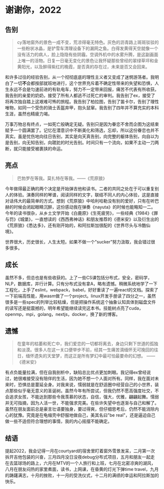 
# 谢谢你，2022

## 告别

> cy落地窗外的景色一成不变，荒凉得毫无特色。灰色的沥青路上斑斑驳驳的一些粉状冰晶，是铲雪车清理设备下的漏网之鱼。白得发黄得天空就像一个没有活力的病人，脸上隐隐有些阴霾。空调外机中的水雾升腾，是这副画面上唯一的活物。日复一日毫无变化的景色让我怀疑那些曾经的翠绿草坪和金黄阳光，以及醉得紫红的晚霞，是否真的存在过，未来是否又会回来。

和许多过往的经验告别，从一个彻彻底底的理性主义者又变成了迷惘游荡者。我明白了一切**不**会都按部就班地进行，这个世界充斥着不确定性带来的失望和恐惧，人生永远不会是匀速前进的有轨电车，努力不一定带来回报，痛苦不代表有所收获。我告别的亲爱的奶奶，接受了所有人都逃不过死亡的审判。我告别了ex，接受了将再次独自踏上这艰难可怖的旅程。我告别了柏拉图，告别了笛卡尔，告别了理性唯物，如同一个受伤的骑士丢盔弃甲，抱头鼠窜。我告别了四年并不算充实的本科生涯，虽然也精疲力竭。

万事万物总有终点，一如死亡般确定无疑。告别只是因为眷恋不舍而企图为这结束赋予一个圆满罢了。记忆在潜意识中不断美化和筛选，忘却，所以这份眷恋也并不真实。虽是忧伤地向往日告别，其实是向天真告别，向完整的躯体告别，向自以为是告别，向无知告别，向蹉跎的时光告别。时间只有一个流向，如果不主动一刀两断，就只能接受被裹挟的命运。


## 亮点

> 巴勃罗在等我。莫扎特在等我。——《荒原狼》

今年做得最正确的两个决定是开始弹吉他和读书。二者的共同之处在于可以重复别人的体验。演奏同样的琴谱，阅读同样的文字，联结不同人的内心体验，这是直接对话伟大的最简单的方式。想到《荒原狼》中哈利哈勒没有别的爱好，只有在听巴赫的时候会闭起眼睛沉醉，这份感动我在弹奏《nayuta》的时候也能略知一二。今年的读书很杂，从乡土文学开始《白鹿原》《生死疲劳》，一些经典《1984》《罪与罚》《城堡》，一直想读的《西西弗神话》和朋友推荐的《德米安》以及衍生出的《荒原狼》《悉达多》，还有刚开始的，和阿拉斯加很配的《世界尽头与冷酷仙境》。

世界很大，历史很长，人生太短。如果不做一个"sucker"努力汲取，我会错过很多很多。

## 成长
虽然不多，但总也是有些收获的。上了一些CS课包括分布式，安全，密码学，NLP，数据库，并行计算。只有分布式没有拿A，略有遗憾。稍微系统地学了一下工程化，上手了eslint，webpack，babel，好好重读了一遍react的文档。探索了一下前端高性能，用wasm做了一个project。linux开发手册读了四分之一，虽然很多是一些spec的列举比较枯燥，但是把操作系统这个抽象认知具体到磁盘文件的读写还是挺震撼的，明年希望能继续读完这本书。技能树点亮了cuda，openmp，mpi，golang，nextjs，docker，换了新的博客。

## 遗憾

>在童年的枯萎和死亡中，我们爱恋的一切都将离去，身边只剩下世道的孤独和淡漠。很多人在这一关口便举步不前，经其一生痛苦滴缅怀无可挽回的往日，缅怀遗失的天堂梦，而这正是所有梦幻中最可怕最要命的幻想。 ——《德米安》

有点负能量拉满，但在自我剖析中，缺陷总比优点更加刺眼。我记得ex曾经说过，她很难接受没有陪伴的生活，因为她不想一个人面对所有。同样，我在面对未来时，恐惧总是蔓延全身。对我来说，懦弱就是在舒适圈中经营自己的小世界，装点那些似乎毫无意义的圣诞树。虽然今年有所尝试，但我仍然不愿高强度社交，不会追求女孩，不能达到那些令我羡慕的状态，自信，强大，优雅，翩翩起舞。懦弱并无可指摘，因为人活一世，不能强求完美。在些许失望中也逐渐与自己和解了。虽然在朋友面前总是豪言壮语要独身，要过得爽，但仔细思考后，仍然不能消除内心的犹豫。究竟是在龟缩壳中舒服地做自己，美其名曰"be real"，还是逼迫自己做一些不适但符合理想的事情，我的内心摇摆不能确定。


## 结语
提起2022，我会记得一月在courtyard的宿舍里盯着窗外雪景发呆，二月第一次拆开吉他包装的兴奋，三月四月没日没夜debug分布式项目，五月和朋友一起走在去篮球场的路上，六月在MTV的一个人旅行和上班，七月在北密凉爽的湖风，八月在朋友闷热的家里煮面，读书，上网课，在昏黄的灯光下弹time travel，九月的踌躇满志，十月的挫败，十一月的受洗仪式，十二月的满绩的幸运和阿拉斯加的快乐。